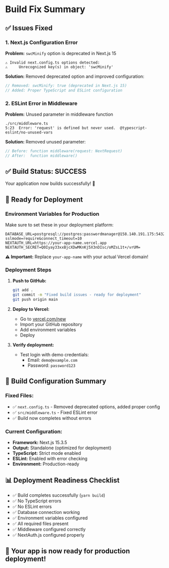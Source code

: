 # Build Fix Summary

## ✅ Issues Fixed

### 1. Next.js Configuration Error
**Problem:** `swcMinify` option is deprecated in Next.js 15
```
⚠ Invalid next.config.ts options detected: 
⚠     Unrecognized key(s) in object: 'swcMinify'
```

**Solution:** Removed deprecated option and improved configuration:
```typescript
// Removed: swcMinify: true (deprecated in Next.js 15)
// Added: Proper TypeScript and ESLint configuration
```

### 2. ESLint Error in Middleware
**Problem:** Unused parameter in middleware function
```
./src/middleware.ts
5:23  Error: 'request' is defined but never used.  @typescript-eslint/no-unused-vars
```

**Solution:** Removed unused parameter:
```typescript
// Before: function middleware(request: NextRequest)
// After:  function middleware()
```

## ✅ Build Status: SUCCESS

Your application now builds successfully! 🎉

## 🚀 Ready for Deployment

### Environment Variables for Production

Make sure to set these in your deployment platform:

```env
DATABASE_URL=postgresql://postgres:passwordmanager@158.140.191.175:5432/postgres?sslmode=require&connect_timeout=10
NEXTAUTH_URL=https://your-app-name.vercel.app
NEXTAUTH_SECRET=Q0Iyay33xxBjcXDwMKnKj5X3nDIsc/oMZsL1t+/vrUM=
```

**⚠️ Important:** Replace `your-app-name` with your actual Vercel domain!

### Deployment Steps

1. **Push to GitHub:**
   ```bash
   git add .
   git commit -m "Fixed build issues - ready for deployment"
   git push origin main
   ```

2. **Deploy to Vercel:**
   - Go to [vercel.com/new](https://vercel.com/new)
   - Import your GitHub repository
   - Add environment variables
   - Deploy

3. **Verify deployment:**
   - Test login with demo credentials:
     - Email: `demo@example.com`
     - Password: `password123`

## 🔧 Build Configuration Summary

### Fixed Files:
- ✅ `next.config.ts` - Removed deprecated options, added proper config
- ✅ `src/middleware.ts` - Fixed ESLint error
- ✅ Build now completes without errors

### Current Configuration:
- **Framework:** Next.js 15.3.5
- **Output:** Standalone (optimized for deployment)
- **TypeScript:** Strict mode enabled
- **ESLint:** Enabled with error checking
- **Environment:** Production-ready

## 📊 Deployment Readiness Checklist

- ✅ Build completes successfully (`yarn build`)
- ✅ No TypeScript errors
- ✅ No ESLint errors
- ✅ Database connection working
- ✅ Environment variables configured
- ✅ All required files present
- ✅ Middleware configured correctly
- ✅ NextAuth.js configured properly

## 🎯 Your app is now ready for production deployment!
